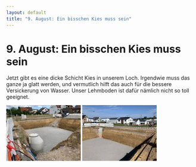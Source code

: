 ```yaml
---
layout: default
title: "9. August: Ein bisschen Kies muss sein"
---
```


# 9. August: Ein bisschen Kies muss sein

Jetzt gibt es eine dicke Schicht Kies in unserem Loch. Irgendwie muss das ganze ja glatt werden, und vermutlich hilft das auch für die bessere Versickerung von Wasser. Unser Lehmboden ist dafür nämlich nicht so toll geeignet.

[![Ein bisschen Kies](/assets/2019-08-09_IMG_2088-thumb.jpeg)](/assets/2019-08-09_IMG_2088.jpeg "Ein bisschen Kies")
[![Ein bisschen Kies 2](/assets/2019-08-11_IMG_2107-thumb.jpeg)](/assets/2019-08-11_IMG_2107.jpeg "Ein bisschen Kies 2")
